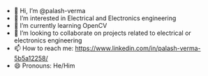 - 👋 Hi, I’m @palash-verma
- 👀 I’m interested in Electrical and Electronics engineering
- 🌱 I’m currently learning OpenCV
- 💞️ I’m looking to collaborate on projects related to electrical or electronics engineering
- 📫 How to reach me: https://www.linkedin.com/in/palash-verma-5b5a12258/
- 😄 Pronouns: He/Him

<!---
palash-verma/palash-verma is a ✨ special ✨ repository because its `README.md` (this file) appears on your GitHub profile.
You can click the Preview link to take a look at your changes.
--->
